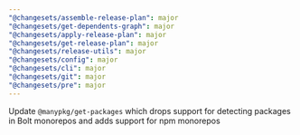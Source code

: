 ```yaml
---
"@changesets/assemble-release-plan": major
"@changesets/get-dependents-graph": major
"@changesets/apply-release-plan": major
"@changesets/get-release-plan": major
"@changesets/release-utils": major
"@changesets/config": major
"@changesets/cli": major
"@changesets/git": major
"@changesets/pre": major
---
```


Update `@manypkg/get-packages` which drops support for detecting packages in Bolt monorepos and adds support for npm monorepos
